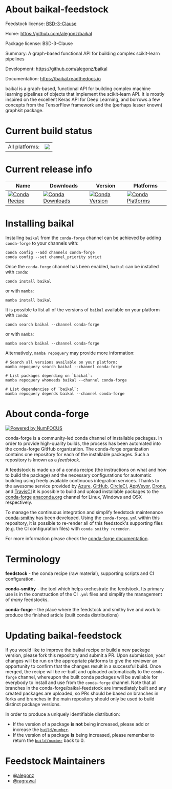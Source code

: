 About baikal-feedstock
======================

Feedstock license: [BSD-3-Clause](https://github.com/conda-forge/baikal-feedstock/blob/main/LICENSE.txt)

Home: https://github.com/alegonz/baikal

Package license: BSD-3-Clause

Summary: A graph-based functional API for building complex scikit-learn pipelines

Development: https://github.com/alegonz/baikal

Documentation: https://baikal.readthedocs.io

baikal is a graph-based, functional API for building complex
machine learning pipelines of objects that implement the
scikit-learn API. It is mostly inspired on the excellent Keras
API for Deep Learning, and borrows a few concepts from the
TensorFlow framework and the (perhaps lesser known)
graphkit package.


Current build status
====================


<table><tr><td>All platforms:</td>
    <td>
      <a href="https://dev.azure.com/conda-forge/feedstock-builds/_build/latest?definitionId=12393&branchName=main">
        <img src="https://dev.azure.com/conda-forge/feedstock-builds/_apis/build/status/baikal-feedstock?branchName=main">
      </a>
    </td>
  </tr>
</table>

Current release info
====================

| Name | Downloads | Version | Platforms |
| --- | --- | --- | --- |
| [![Conda Recipe](https://img.shields.io/badge/recipe-baikal-green.svg)](https://anaconda.org/conda-forge/baikal) | [![Conda Downloads](https://img.shields.io/conda/dn/conda-forge/baikal.svg)](https://anaconda.org/conda-forge/baikal) | [![Conda Version](https://img.shields.io/conda/vn/conda-forge/baikal.svg)](https://anaconda.org/conda-forge/baikal) | [![Conda Platforms](https://img.shields.io/conda/pn/conda-forge/baikal.svg)](https://anaconda.org/conda-forge/baikal) |

Installing baikal
=================

Installing `baikal` from the `conda-forge` channel can be achieved by adding `conda-forge` to your channels with:

```
conda config --add channels conda-forge
conda config --set channel_priority strict
```

Once the `conda-forge` channel has been enabled, `baikal` can be installed with `conda`:

```
conda install baikal
```

or with `mamba`:

```
mamba install baikal
```

It is possible to list all of the versions of `baikal` available on your platform with `conda`:

```
conda search baikal --channel conda-forge
```

or with `mamba`:

```
mamba search baikal --channel conda-forge
```

Alternatively, `mamba repoquery` may provide more information:

```
# Search all versions available on your platform:
mamba repoquery search baikal --channel conda-forge

# List packages depending on `baikal`:
mamba repoquery whoneeds baikal --channel conda-forge

# List dependencies of `baikal`:
mamba repoquery depends baikal --channel conda-forge
```


About conda-forge
=================

[![Powered by
NumFOCUS](https://img.shields.io/badge/powered%20by-NumFOCUS-orange.svg?style=flat&colorA=E1523D&colorB=007D8A)](https://numfocus.org)

conda-forge is a community-led conda channel of installable packages.
In order to provide high-quality builds, the process has been automated into the
conda-forge GitHub organization. The conda-forge organization contains one repository
for each of the installable packages. Such a repository is known as a *feedstock*.

A feedstock is made up of a conda recipe (the instructions on what and how to build
the package) and the necessary configurations for automatic building using freely
available continuous integration services. Thanks to the awesome service provided by
[Azure](https://azure.microsoft.com/en-us/services/devops/), [GitHub](https://github.com/),
[CircleCI](https://circleci.com/), [AppVeyor](https://www.appveyor.com/),
[Drone](https://cloud.drone.io/welcome), and [TravisCI](https://travis-ci.com/)
it is possible to build and upload installable packages to the
[conda-forge](https://anaconda.org/conda-forge) [anaconda.org](https://anaconda.org/)
channel for Linux, Windows and OSX respectively.

To manage the continuous integration and simplify feedstock maintenance
[conda-smithy](https://github.com/conda-forge/conda-smithy) has been developed.
Using the ``conda-forge.yml`` within this repository, it is possible to re-render all of
this feedstock's supporting files (e.g. the CI configuration files) with ``conda smithy rerender``.

For more information please check the [conda-forge documentation](https://conda-forge.org/docs/).

Terminology
===========

**feedstock** - the conda recipe (raw material), supporting scripts and CI configuration.

**conda-smithy** - the tool which helps orchestrate the feedstock.
                   Its primary use is in the construction of the CI ``.yml`` files
                   and simplify the management of *many* feedstocks.

**conda-forge** - the place where the feedstock and smithy live and work to
                  produce the finished article (built conda distributions)


Updating baikal-feedstock
=========================

If you would like to improve the baikal recipe or build a new
package version, please fork this repository and submit a PR. Upon submission,
your changes will be run on the appropriate platforms to give the reviewer an
opportunity to confirm that the changes result in a successful build. Once
merged, the recipe will be re-built and uploaded automatically to the
`conda-forge` channel, whereupon the built conda packages will be available for
everybody to install and use from the `conda-forge` channel.
Note that all branches in the conda-forge/baikal-feedstock are
immediately built and any created packages are uploaded, so PRs should be based
on branches in forks and branches in the main repository should only be used to
build distinct package versions.

In order to produce a uniquely identifiable distribution:
 * If the version of a package **is not** being increased, please add or increase
   the [``build/number``](https://docs.conda.io/projects/conda-build/en/latest/resources/define-metadata.html#build-number-and-string).
 * If the version of a package **is** being increased, please remember to return
   the [``build/number``](https://docs.conda.io/projects/conda-build/en/latest/resources/define-metadata.html#build-number-and-string)
   back to 0.

Feedstock Maintainers
=====================

* [@alegonz](https://github.com/alegonz/)
* [@ragrawal](https://github.com/ragrawal/)


